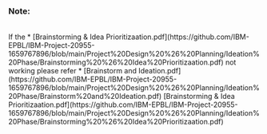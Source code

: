 <h3>Note:</h1><br>
If the * [Brainstorming & Idea Prioritizaation.pdf](https://github.com/IBM-EPBL/IBM-Project-20955-1659767896/blob/main/Project%20Design%20%26%20Planning/Ideation%20Phase/Brainstorming%20%26%20Idea%20Prioritizaation.pdf) not working please refer  * [Brainstorm and Ideation.pdf](https://github.com/IBM-EPBL/IBM-Project-20955-1659767896/blob/main/Project%20Design%20%26%20Planning/Ideation%20Phase/Brainstorm%20and%20Ideation.pdf)
[Brainstorming & Idea Prioritizaation.pdf](https://github.com/IBM-EPBL/IBM-Project-20955-1659767896/blob/main/Project%20Design%20%26%20Planning/Ideation%20Phase/Brainstorming%20%26%20Idea%20Prioritizaation.pdf)
